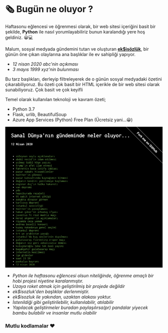 # 🗞 Bugün ne oluyor ?

Haftasonu eğlencesi ve öğrenmesi olarak, bir web sitesi içeriğini basit bir şekilde, __Python__ ile nasıl yorumlayabiliriz bunun karalandığı yere hoş geldiniz. 😀💻

Malum, sosyal medyada gündemini tutan ve oluşturan __[ek$isözlük](https://eksisozluk.com)__, bir günün öne çıkan olaylarına ana başlıklar ile ev sahipliği yapıyor. 

- _12 nisan 2020 abc'nin açıkması_
- _3 mayıs 1999 xyz'nin bulunması_

Bu tarz başlıkları, derleyip filtreleyerek de o günün sosyal medyadaki özetini çıkarabiliyoruz. Bu özeti çok basit bir HTML içerikle de bir web sitesi olarak sunabiliyoruz. Çok basit ve çok keyifli 
 
Temel olarak kullanılan teknoloji ve kavram özeti;

- Python 3.7
- Flask, urlib, BeautifulSoup
- Azure App Services (Python) Free Plan (Ücretsiz yani...😀)


<img src="https://github.com/ardacetinkaya/bugun-ne-oluyor/blob/master/Sample.png" width="800" />


- _Python ile haftasonu eğlencesi olsun niteliğinde, öğrenme amaçlı bir hobi projesi niyetine karalanmıştır._
- _Uzaya roket atmak için geliştirilmiş bir projede değildir_
- _ek$isozluk'den başlıklar derlenmiştir._
- _ek$isozluk ile yakından, uzaktan alakası yoktur._
- _İstenildiği gibi geliştirilebilir, kullanılabilir, atılabilir_
- _Yapılacak geliştirmeler buradan paylaşılırsa(pr) pandalar yiyecek bambu bulabilir ve insanlar mutlu olabilir_ 
 
 ### Mutlu kodlamalar ❤️ ###
 
